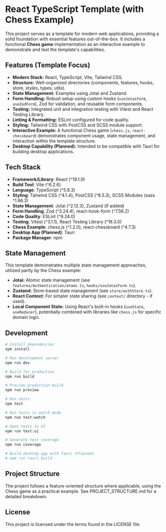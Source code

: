 # React TypeScript Template (with Chess Example)

This project serves as a template for modern web applications, providing a solid foundation with essential features out-of-the-box. It includes a functional **Chess game** implementation as an interactive example to demonstrate and test the template's capabilities.

## Features (Template Focus)

- **Modern Stack:** React, TypeScript, Vite, Tailwind CSS.
- **Structure:** Well-organized directories (components, features, hooks, store, styles, types, utils).
- **State Management:** Examples using Jotai and Zustand.
- **Form Handling:** Robust setup using custom hooks (`useJotaiForm`, `useZodForm`), Zod for validation, and reusable form components.
- **Testing:** Integrated unit and integration testing with Vitest and React Testing Library.
- **Linting & Formatting:** ESLint configured for code quality.
- **Styling:** Tailwind CSS with PostCSS and SCSS module support.
- **Interactive Example:** A functional Chess game (`chess.js`, `react-chessboard`) demonstrates component usage, state management, and interaction within the template structure.
- **Desktop Capability (Planned):** Intended to be compatible with Tauri for building desktop applications.

## Tech Stack

- **Framework/Library**: React (^19.1.0)
- **Build Tool**: Vite (^6.2.6)
- **Language**: TypeScript (^5.8.3)
- **Styling**: Tailwind CSS (^4.1.4), PostCSS (^8.5.3), SCSS Modules (sass ^1.86.3)
- **State Management**: Jotai (^2.12.3), Zustand (if added)
- **Form Handling**: Zod (^3.24.4), react-hook-form (^7.56.2)
- **Code Quality**: ESLint (^9.24.0)
- **Testing**: Vitest (^3.1.1), React Testing Library (^16.3.0)
- **Chess Example**: chess.js (^1.2.0), react-chessboard (^4.7.3)
- **Desktop App (Planned)**: Tauri
- **Package Manager**: npm

## State Management

This template demonstrates multiple state management approaches, utilized partly by the Chess example:

- **Jotai:** Atomic state management (see `features/Authentication/atoms.ts`, `hooks/useJotaiForm.ts`).
- **Zustand:** Store-based state management (see `store/authStore.ts`).
- **React Context:** For simpler state sharing (see `context/` directory - if used).
- **Local Component State:** Using React's built-in hooks (`useState`, `useReducer`), potentially combined with libraries like `chess.js` for specific domain logic.

## Development

```bash
# Install dependencies
npm install

# Run development server
npm run dev

# Build for production
npm run build

# Preview production build
npm run preview

# Run tests
npm test

# Run tests in watch mode
npm run test:watch

# Open tests in UI
npm run test:ui

# Generate test coverage
npm run coverage

# Build desktop app with Tauri (Planned)
# npm run tauri build
```

## Project Structure

The project follows a feature-oriented structure where applicable, using the Chess game as a practical example. See PROJECT_STRUCTURE.md for a detailed breakdown.

## License

This project is licensed under the terms found in the LICENSE file.
